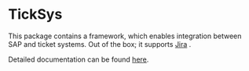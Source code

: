 # TickSys

This package contains a framework, which enables integration between SAP and ticket systems. Out of the box; it supports [Jira](http://atlassian.com) . 

Detailed documentation can be found [here](https://keremkoseoglu.github.io/ticksys/).
